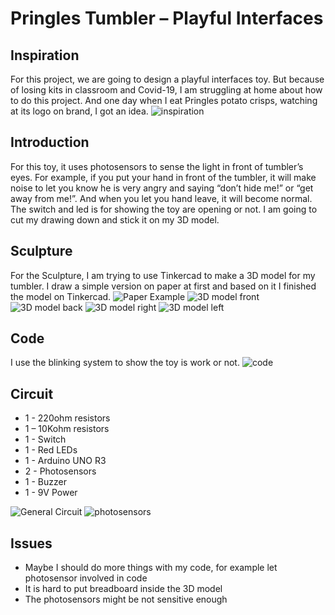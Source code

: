 # Pringles Tumbler – Playful Interfaces

## Inspiration
For this project, we are going to design a playful interfaces toy. But because of losing kits in classroom and Covid-19, I am struggling at home about how to do this project. And one day when I eat Pringles potato crisps, watching at its logo on brand, I got an idea.
![inspiration](https://github.com/roman991203/CIM542/blob/master/Playful%20Interfaces/imgs/inspiration.JPG)


## Introduction
For this toy, it uses photosensors to sense the light in front of tumbler’s eyes. For example, if you put your hand in front of the tumbler, it will make noise to let you know he is very angry and saying “don’t hide me!” or “get away from me!”. And when you let you hand leave, it will become normal. The switch and led is for showing the toy are opening or not. I am going to cut my drawing down and stick it on my 3D model.


## Sculpture
For the Sculpture, I am trying to use Tinkercad to make a 3D model for my tumbler. I draw a simple version on paper at first and based on it I finished the model on Tinkercad.
![Paper Example](https://github.com/roman991203/CIM542/blob/master/Playful%20Interfaces/imgs/paper.JPG)
![3D model front]( https://github.com/roman991203/CIM542/blob/master/Playful%20Interfaces/imgs/front.png)
![3D model back]( https://github.com/roman991203/CIM542/blob/master/Playful%20Interfaces/imgs/back.png)
![3D model right]( https://github.com/roman991203/CIM542/blob/master/Playful%20Interfaces/imgs/right.png)
![3D model left ](https://github.com/roman991203/CIM542/blob/master/Playful%20Interfaces/imgs/left.png)


## Code

I use the blinking system to show the toy is work or not.
![code]( https://github.com/roman991203/CIM542/blob/master/Playful%20Interfaces/imgs/code.png)
## Circuit

* 1 - 220ohm resistors
* 1 – 10Kohm resistors
* 1 - Switch
* 1 - Red LEDs
* 1 - Arduino UNO R3
* 2 - Photosensors
* 1 - Buzzer
* 1 - 9V Power

![General Circuit]( https://github.com/roman991203/CIM542/blob/master/Playful%20Interfaces/imgs/arduino.png)
![photosensors]( https://github.com/roman991203/CIM542/blob/master/Playful%20Interfaces/imgs/photosensor.png)

## Issues
* Maybe I should do more things with my code, for example let photosensor involved in code
* It is hard to put breadboard inside the 3D model
* The photosensors might be not sensitive enough
